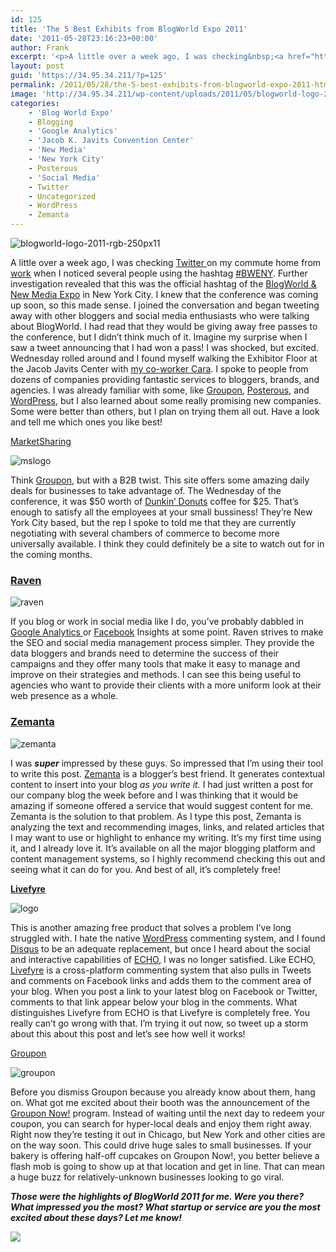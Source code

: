 ```yaml
---
id: 125
title: 'The 5 Best Exhibits from BlogWorld Expo 2011'
date: '2011-05-28T23:16:23+00:00'
author: Frank
excerpt: '<p>A little over a week ago, I was checking&nbsp;<a href="http://twitter.com/frankramblings">Twitter&nbsp;</a>on my commute home from&nbsp;<a href="http://likeable.com/">work</a>&nbsp;when I noticed several people using the hashtag&nbsp;<a href="https://twitter.com/#!/search/%23BWENY">#BWENY</a>. Further investigation revealed that this was the official hashtag of the&nbsp;<a href="http://www.blogworldexpo.com/">BlogWorld&nbsp;&amp; New Media&nbsp;Expo</a>&nbsp;in New York City. I knew that the conference was coming up soon, so this made sense. I joined the conversation and began tweeting away with other bloggers and social media enthusiasts who were talking about BlogWorld. I had read that they would be giving away free passes to the conference, but I didn''t think much of it. Imagine my surprise when I saw a tweet announcing that I had won a pass! I was shocked, but excited.&nbsp;Wednesday rolled around and I found myself walking the Exhibitor Floor at the Jacob Javits Center with&nbsp;<a href="http://25hoursblog.com/">my co-worker Cara</a>. I spoke to people from dozens of companies providing fantastic services to bloggers, brands, and agencies. I was already familiar with some, like&nbsp;<a href="http://groupon.com/">Groupon</a>,&nbsp;<a href="http://posterous.com/">Posterous</a>, and&nbsp;<a href="http://wordpress.com/">Wordpress</a>, but I also learned about some really promising new companies. Some were better than others, but I plan on trying them all out. Have a look and tell me which ones you like best!</p>'
layout: post
guid: 'https://34.95.34.211/?p=125'
permalink: /2011/05/28/the-5-best-exhibits-from-blogworld-expo-2011-html/
image: 'http://34.95.34.211/wp-content/uploads/2011/05/blogworld-logo-2011-rgb-250px111.png'
categories:
    - 'Blog World Expo'
    - Blogging
    - 'Google Analytics'
    - 'Jacob K. Javits Convention Center'
    - 'New Media'
    - 'New York City'
    - Posterous
    - 'Social Media'
    - Twitter
    - Uncategorized
    - WordPress
    - Zemanta
---
```


![](http://s3.media.squarespace.com/production/1465610/17353535/wp-content/uploads/2011/05/blogworld-logo-2011-rgb-250px111.png "blogworld-logo-2011-rgb-250px11")

A little over a week ago, I was checking [Twitter ](http://twitter.com/frankramblings)on my commute home from [work](http://likeable.com/) when I noticed several people using the hashtag [\#BWENY](https://twitter.com/#!/search/%23BWENY). Further investigation revealed that this was the official hashtag of the [BlogWorld &amp; New Media Expo](http://www.blogworldexpo.com/) in New York City. I knew that the conference was coming up soon, so this made sense. I joined the conversation and began tweeting away with other bloggers and social media enthusiasts who were talking about BlogWorld. I had read that they would be giving away free passes to the conference, but I didn’t think much of it. Imagine my surprise when I saw a tweet announcing that I had won a pass! I was shocked, but excited. Wednesday rolled around and I found myself walking the Exhibitor Floor at the Jacob Javits Center with [my co-worker Cara](http://25hoursblog.com/). I spoke to people from dozens of companies providing fantastic services to bloggers, brands, and agencies. I was already familiar with some, like [Groupon](http://groupon.com/), [Posterous](http://posterous.com/), and [WordPress](http://wordpress.com/), but I also learned about some really promising new companies. Some were better than others, but I plan on trying them all out. Have a look and tell me which ones you like best!

[MarketSharing](http://marketsharing.com/)

![](http://s3.media.squarespace.com/production/1465610/17353535/wp-content/uploads/2011/05/mslogo.png "mslogo")

Think [Groupon](http://groupon.com/), but with a B2B twist. This site offers some amazing daily deals for businesses to take advantage of. The Wednesday of the conference, it was $50 worth of [Dunkin’ Donuts](https://www.dunkindonuts.com/) coffee for $25. That’s enough to satisfy all the employees at your small bussiness! They’re New York City based, but the rep I spoke to told me that they are currently negotiating with several chambers of commerce to become more universally available. I think they could definitely be a site to watch out for in the coming months.

### [Raven](http://raventools.com/)

![](http://s3.media.squarespace.com/production/1465610/17353535/wp-content/uploads/2011/05/raven.png "raven")

If you blog or work in social media like I do, you’ve probably dabbled in[ Google Analytics ](http://analytics.google.com/)or [Facebook](http://facebook.com/) Insights at some point. Raven strives to make the SEO and social media management process simpler. They provide the data bloggers and brands need to determine the success of their campaigns and they offer many tools that make it easy to manage and improve on their strategies and methods. I can see this being useful to agencies who want to provide their clients with a more uniform look at their web presence as a whole.

### **[Zemanta](http://www.zemanta.com/)**

![](http://s3.media.squarespace.com/production/1465610/17353535/wp-content/uploads/2011/05/zemanta.png "zemanta")

I was ***super*** impressed by these guys. So impressed that I’m using their tool to write this post. [Zemanta](http://zemanta.com/) is a blogger’s best friend. It generates contextual content to insert into your blog *as you write it.* I had just written a post for our company blog the week before and I was thinking that it would be amazing if someone offered a service that would suggest content for me. Zemanta is the solution to that problem. As I type this post, Zemanta is analyzing the text and recommending images, links, and related articles that I may want to use or highlight to enhance my writing. It’s my first time using it, and I already love it. It’s available on all the major blogging platform and content management systems, so I highly recommend checking this out and seeing what it can do for you. And best of all, it’s completely free!

[**Livefyre**](http://livefyre.com/)

![](http://s3.media.squarespace.com/production/1465610/17353535/wp-content/uploads/2011/05/logo.png "logo")

This is another amazing free product that solves a problem I’ve long struggled with. I hate the native [WordPress](http://wordpress.com/) commenting system, and I found [Disqus](http://disqus.com/) to be an adequate replacement, but once I heard about the social and interactive capabilities of [ECHO](http://siden.js-kit.com/), I was no longer satisfied. Like ECHO, [Livefyre](http://livefyre.com/) is a cross-platform commenting system that also pulls in Tweets and comments on Facebook links and adds them to the comment area of your blog. When you post a link to your latest blog on Facebook or Twitter, comments to that link appear below your blog in the comments. What distinguishes Livefyre from ECHO is that Livefyre is completely free. You really can’t go wrong with that. I’m trying it out now, so tweet up a storm about this about this post and let’s see how well it works!

[Groupon](http://groupon.com/)

![](http://s3.media.squarespace.com/production/1465610/17353535/wp-content/uploads/2011/05/groupon-300x116.png "groupon")

Before you dismiss Groupon because you already know about them, hang on. What got me excited about their booth was the announcement of the [Groupon Now!](http://www.groupon.com/now) program. Instead of waiting until the next day to redeem your coupon, you can search for hyper-local deals and enjoy them right away. Right now they’re testing it out in Chicago, but New York and other cities are on the way soon. This could drive huge sales to small businesses. If your bakery is offering half-off cupcakes on Groupon Now!, you better believe a flash mob is going to show up at that location and get in line. That can mean a huge buzz for relatively-unknown businesses looking to go viral.

***Those were the highlights of BlogWorld 2011 for me. Were you there? What impressed you the most? What startup or service are you the most excited about these days? Let me know!***

![](http://img.zemanta.com/pixy.gif?x-id=4855e413-d84b-4e7b-acc4-c429496a5c61)